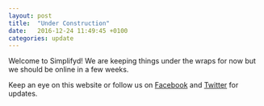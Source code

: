 ```yaml
---
layout: post
title:  "Under Construction"
date:   2016-12-24 11:49:45 +0100
categories: update
---
```


Welcome to Simplifyd! We are keeping things under the wraps for now but we should be online in a few weeks.

Keep an eye on this website or follow us on [Facebook](https://www.facebook.com/SimplifydPodcast) and [Twitter](https://www.twitter.com/simplifydcast) for updates.
